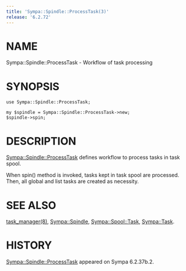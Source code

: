 ```yaml
---
title: 'Sympa::Spindle::ProcessTask(3)'
release: '6.2.72'
---
```


# NAME

Sympa::Spindle::ProcessTask - Workflow of task processing

# SYNOPSIS

    use Sympa::Spindle::ProcessTask;
    
    my $spindle = Sympa::Spindle::ProcessTask->new;
    $spindle->spin;

# DESCRIPTION

[Sympa::Spindle::ProcessTask](./Sympa-Spindle-ProcessTask.3.md) defines workflow to process tasks in
task spool.

When spin() method is invoked, tasks kept in task spool are processed.
Then, all global and list tasks are created as necessity.

# SEE ALSO

[task\_manager(8)](./task_manager.8.md), [Sympa::Spindle](./Sympa-Spindle.3.md), [Sympa::Spool::Task](./Sympa-Spool-Task.3.md), [Sympa::Task](./Sympa-Task.3.md).

# HISTORY

[Sympa::Spindle::ProcessTask](./Sympa-Spindle-ProcessTask.3.md) appeared on Sympa 6.2.37b.2.
